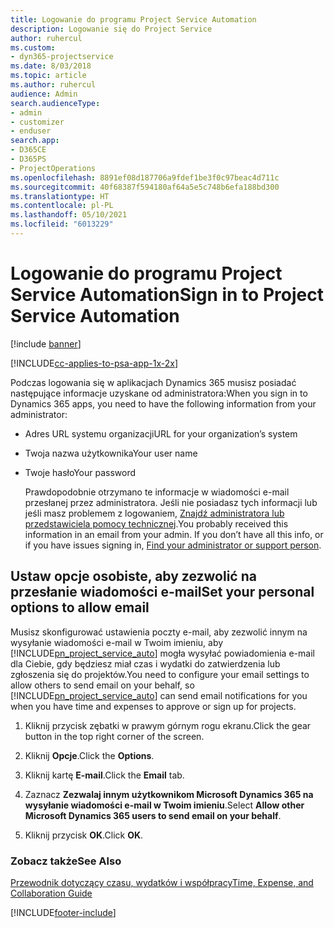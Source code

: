 ```yaml
---
title: Logowanie do programu Project Service Automation
description: Logowanie się do Project Service
author: ruhercul
ms.custom:
- dyn365-projectservice
ms.date: 8/03/2018
ms.topic: article
ms.author: ruhercul
audience: Admin
search.audienceType:
- admin
- customizer
- enduser
search.app:
- D365CE
- D365PS
- ProjectOperations
ms.openlocfilehash: 8891ef08d187706a9fdef1be3f0c97beac4d711c
ms.sourcegitcommit: 40f68387f594180af64a5e5c748b6efa188bd300
ms.translationtype: HT
ms.contentlocale: pl-PL
ms.lasthandoff: 05/10/2021
ms.locfileid: "6013229"
---
```

# <a name="sign-in-to-project-service-automation"></a><span data-ttu-id="9772f-103">Logowanie do programu Project Service Automation</span><span class="sxs-lookup"><span data-stu-id="9772f-103">Sign in to Project Service Automation</span></span>

[!include [banner](../includes/psa-now-project-operations.md)]

[!INCLUDE[cc-applies-to-psa-app-1x-2x](../includes/cc-applies-to-psa-app-1x-2x.md)]

<span data-ttu-id="9772f-104">Podczas logowania się w aplikacjach Dynamics 365 musisz posiadać następujące informacje uzyskane od administratora:</span><span class="sxs-lookup"><span data-stu-id="9772f-104">When you sign in to Dynamics 365 apps, you need to have the following information from your administrator:</span></span>  
  
- <span data-ttu-id="9772f-105">Adres URL systemu organizacji</span><span class="sxs-lookup"><span data-stu-id="9772f-105">URL for your organization’s system</span></span>  
  
- <span data-ttu-id="9772f-106">Twoja nazwa użytkownika</span><span class="sxs-lookup"><span data-stu-id="9772f-106">Your user name</span></span>  
  
- <span data-ttu-id="9772f-107">Twoje hasło</span><span class="sxs-lookup"><span data-stu-id="9772f-107">Your password</span></span>  
  
  <span data-ttu-id="9772f-108">Prawdopodobnie otrzymano te informacje w wiadomości e-mail przesłanej przez administratora. Jeśli nie posiadasz tych informacji lub jeśli masz problemem z logowaniem, [Znajdź administratora lub przedstawiciela pomocy technicznej](/dynamics365/customerengagement/on-premises/basics/find-administrator-support).</span><span class="sxs-lookup"><span data-stu-id="9772f-108">You probably received this information in an email from your admin. If you don’t have all this info, or if you have issues signing in, [Find your administrator or support person](/dynamics365/customerengagement/on-premises/basics/find-administrator-support).</span></span>  
  
## <a name="set-your-personal-options-to-allow-email"></a><span data-ttu-id="9772f-109">Ustaw opcje osobiste, aby zezwolić na przesłanie wiadomości e-mail</span><span class="sxs-lookup"><span data-stu-id="9772f-109">Set your personal options to allow email</span></span>  
 <span data-ttu-id="9772f-110">Musisz skonfigurować ustawienia poczty e-mail, aby zezwolić innym na wysyłanie wiadomości e-mail w Twoim imieniu, aby [!INCLUDE[pn_project_service_auto](../includes/pn-project-service-auto.md)] mogła wysyłać powiadomienia e-mail dla Ciebie, gdy będziesz miał czas i wydatki do zatwierdzenia lub zgłoszenia się do projektów.</span><span class="sxs-lookup"><span data-stu-id="9772f-110">You need to configure your email settings to allow others to send email on your behalf, so [!INCLUDE[pn_project_service_auto](../includes/pn-project-service-auto.md)] can send email notifications for you when you have time and expenses to approve or sign up for projects.</span></span>  
  
1.  <span data-ttu-id="9772f-111">Kliknij przycisk zębatki w prawym górnym rogu ekranu.</span><span class="sxs-lookup"><span data-stu-id="9772f-111">Click the gear button in the top right corner of the screen.</span></span>  
  
2.  <span data-ttu-id="9772f-112">Kliknij **Opcje**.</span><span class="sxs-lookup"><span data-stu-id="9772f-112">Click the **Options**.</span></span>  
  
3.  <span data-ttu-id="9772f-113">Kliknij kartę **E-mail**.</span><span class="sxs-lookup"><span data-stu-id="9772f-113">Click the **Email** tab.</span></span>  
  
4.  <span data-ttu-id="9772f-114">Zaznacz **Zezwalaj innym użytkownikom Microsoft Dynamics 365 na wysyłanie wiadomości e-mail w Twoim imieniu**.</span><span class="sxs-lookup"><span data-stu-id="9772f-114">Select **Allow other Microsoft Dynamics 365 users to send email on your behalf**.</span></span>  
  
5.  <span data-ttu-id="9772f-115">Kliknij przycisk **OK**.</span><span class="sxs-lookup"><span data-stu-id="9772f-115">Click **OK**.</span></span>  
  
### <a name="see-also"></a><span data-ttu-id="9772f-116">Zobacz także</span><span class="sxs-lookup"><span data-stu-id="9772f-116">See Also</span></span>  
 [<span data-ttu-id="9772f-117">Przewodnik dotyczący czasu, wydatków i współpracy</span><span class="sxs-lookup"><span data-stu-id="9772f-117">Time, Expense, and Collaboration Guide</span></span>](../psa/time-expense-collaboration-guide.md)


[!INCLUDE[footer-include](../includes/footer-banner.md)]
